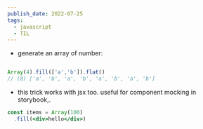 ```yaml
---
publish_date: 2022-07-25
tags:
  - javascript
  - TIL
---
```

- generate an array of number:
```js

Array(4).fill(['a','b']).flat()
// (8) ['a', 'b', 'a', 'b', 'a', 'b', 'a', 'b']

```

- this trick works with jsx too. useful for component mocking in storybook,.
```jsx
const items = Array(100)
  .fill(<div>hello</div>)
```
